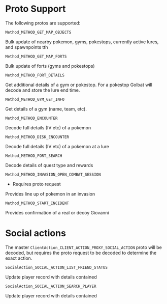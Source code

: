 # Proto Support

The following protos are supported:

`Method_METHOD_GET_MAP_OBJECTS`

Bulk update of nearby pokemon, gyms, pokestops, currently active lures,
and spawnpoints tth

`Method_METHOD_GET_MAP_FORTS`

Bulk update of forts (gyms and pokestops)

`Method_METHOD_FORT_DETAILS`

Get additional details of a gym or pokestop. For a pokestop Golbat
will decode and store the lure end time.

`Method_METHOD_GYM_GET_INFO`

Get details of a gym (name, team, etc).

`Method_METHOD_ENCOUNTER`

Decode full details (IV etc) of a pokemon

`Method_METHOD_DISK_ENCOUNTER`

Decode full details (IV etc) of a pokemon at a lure

`Method_METHOD_FORT_SEARCH`

Decode details of quest type and rewards

`Method_METHOD_INVASION_OPEN_COMBAT_SESSION`

* Requires proto request

Provides line up of pokemon in an invasion

`Method_METHOD_START_INCIDENT`

Provides confirmation of a real or decoy Giovanni

# Social actions

The master `ClientAction_CLIENT_ACTION_PROXY_SOCIAL_ACTION` proto will be
decoded, but requires the proto request to be decoded to determine the
exact action.

`SocialAction_SOCIAL_ACTION_LIST_FRIEND_STATUS`

Update player record with details contained

`SocialAction_SOCIAL_ACTION_SEARCH_PLAYER`

Update player record with details contained
